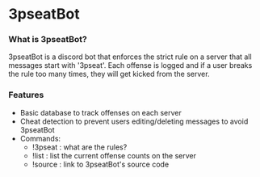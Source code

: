 # 3pseatBot

### What is 3pseatBot?

3pseatBot is a discord bot that enforces the strict rule on a server that all messages start with '3pseat'. Each offense is logged and if a user breaks the rule too many times, they will get kicked from the server.

### Features

- Basic database to track offenses on each server
- Cheat detection to prevent users editing/deleting messages to avoid 3pseatBot
- Commands:
  - !3pseat : what are the rules?
  - !list : list the current offense counts on the server
  - !source : link to 3pseatBot's source code

